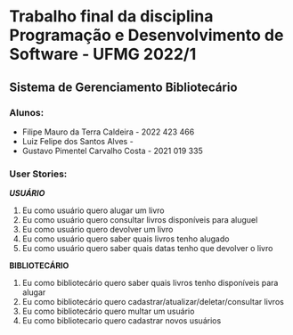 # Trabalho final da disciplina Programação e Desenvolvimento de Software - UFMG 2022/1

## Sistema de Gerenciamento Bibliotecário

### Alunos:

- Filipe Mauro da Terra Caldeira - 2022 423 466
- Luiz Felipe dos Santos Alves -
- Gustavo Pimentel Carvalho Costa - 2021 019 335

### User Stories:

***USUÁRIO***

1. Eu como usuário quero alugar um livro
2. Eu como usuário quero consultar livros disponíveis para aluguel
3. Eu como usuário quero devolver um livro
4. Eu como usuário quero saber quais livros tenho alugado
5. Eu como usuário quero saber quais datas tenho que devolver o livro

**BIBLIOTECÁRIO**

1. Eu como bibliotecário quero saber quais livros tenho disponíveis para alugar
2. Eu como bibliotecário quero cadastrar/atualizar/deletar/consultar livros
3. Eu como bibliotecário quero multar um usuário
4. Eu como bibliotecario quero cadastrar novos usuários
